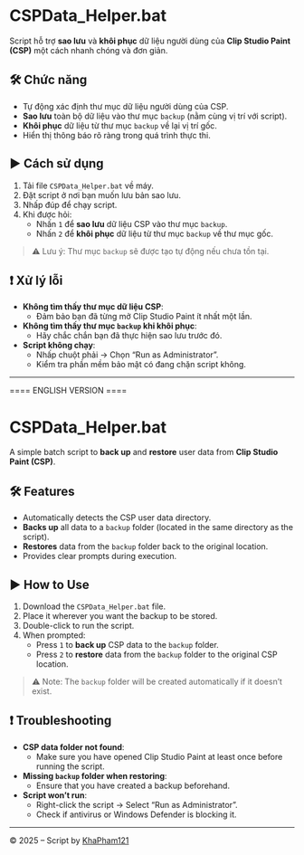 # CSPData_Helper.bat

Script hỗ trợ **sao lưu** và **khôi phục** dữ liệu người dùng của **Clip Studio Paint (CSP)** một cách nhanh chóng và đơn giản.

## 🛠️ Chức năng

- Tự động xác định thư mục dữ liệu người dùng của CSP.
- **Sao lưu** toàn bộ dữ liệu vào thư mục `backup` (nằm cùng vị trí với script).
- **Khôi phục** dữ liệu từ thư mục `backup` về lại vị trí gốc.
- Hiển thị thông báo rõ ràng trong quá trình thực thi.

## ▶️ Cách sử dụng

1. Tải file `CSPData_Helper.bat` về máy.
2. Đặt script ở nơi bạn muốn lưu bản sao lưu.
3. Nhấp đúp để chạy script.
4. Khi được hỏi:
   - Nhấn `1` để **sao lưu** dữ liệu CSP vào thư mục `backup`.
   - Nhấn `2` để **khôi phục** dữ liệu từ thư mục `backup` về thư mục gốc.

> ⚠️ Lưu ý: Thư mục `backup` sẽ được tạo tự động nếu chưa tồn tại.

## ❗ Xử lý lỗi

- **Không tìm thấy thư mục dữ liệu CSP**:
  - Đảm bảo bạn đã từng mở Clip Studio Paint ít nhất một lần.
- **Không tìm thấy thư mục `backup` khi khôi phục**:
  - Hãy chắc chắn bạn đã thực hiện sao lưu trước đó.
- **Script không chạy**:
  - Nhấp chuột phải → Chọn “Run as Administrator”.
  - Kiểm tra phần mềm bảo mật có đang chặn script không.

---

==== ENGLISH VERSION ====

# CSPData_Helper.bat

A simple batch script to **back up** and **restore** user data from **Clip Studio Paint (CSP)**.

## 🛠️ Features

- Automatically detects the CSP user data directory.
- **Backs up** all data to a `backup` folder (located in the same directory as the script).
- **Restores** data from the `backup` folder back to the original location.
- Provides clear prompts during execution.

## ▶️ How to Use

1. Download the `CSPData_Helper.bat` file.
2. Place it wherever you want the backup to be stored.
3. Double-click to run the script.
4. When prompted:
   - Press `1` to **back up** CSP data to the `backup` folder.
   - Press `2` to **restore** data from the `backup` folder to the original CSP location.

> ⚠️ Note: The `backup` folder will be created automatically if it doesn’t exist.

## ❗ Troubleshooting

- **CSP data folder not found**:
  - Make sure you have opened Clip Studio Paint at least once before running the script.
- **Missing `backup` folder when restoring**:
  - Ensure that you have created a backup beforehand.
- **Script won’t run**:
  - Right-click the script → Select “Run as Administrator”.
  - Check if antivirus or Windows Defender is blocking it.

---

© 2025 – Script by [KhaPham121](https://github.com/KhaPham121)



